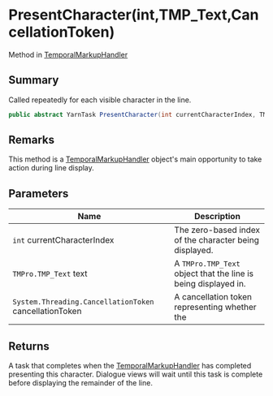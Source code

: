 # PresentCharacter(int,TMP\_Text,CancellationToken)

Method in [TemporalMarkupHandler](yarn.unity.temporalmarkuphandler.md)

## Summary

Called repeatedly for each visible character in the line.

```csharp
public abstract YarnTask PresentCharacter(int currentCharacterIndex, TMP_Text text, CancellationToken cancellationToken);
```

## Remarks

This method is a [TemporalMarkupHandler](yarn.unity.temporalmarkuphandler.md) object's main opportunity to take action during line display.

## Parameters

| Name                                                   | Description                                                    |
| ------------------------------------------------------ | -------------------------------------------------------------- |
| `int` currentCharacterIndex                            | The zero-based index of the character being displayed.         |
| `TMPro.TMP_Text` text                                  | A `TMPro.TMP_Text` object that the line is being displayed in. |
| `System.Threading.CancellationToken` cancellationToken | A cancellation token representing whether the                  |

## Returns

A task that completes when the [TemporalMarkupHandler](yarn.unity.temporalmarkuphandler.md) has completed presenting this character. Dialogue views will wait until this task is complete before displaying the remainder of the line.
